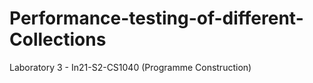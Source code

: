 # Performance-testing-of-different-Collections
Laboratory 3 - In21-S2-CS1040 (Programme Construction)
